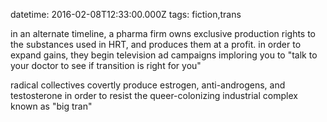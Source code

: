 datetime: 2016-02-08T12:33:00.000Z
tags: fiction,trans

in an alternate timeline, a pharma firm owns exclusive production rights to the substances used in HRT, and produces them at a profit. in order to expand gains, they begin television ad campaigns imploring you to "talk to your doctor to see if transition is right for you"

radical collectives covertly produce estrogen, anti-androgens, and testosterone in order to resist the queer-colonizing industrial complex known as "big tran"